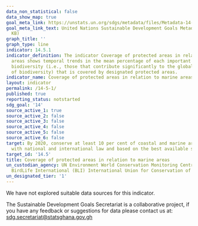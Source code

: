 ```yaml
---
data_non_statistical: false
data_show_map: true
goal_meta_link: https://unstats.un.org/sdgs/metadata/files/Metadata-14-05-01.pdf
goal_meta_link_text: United Nations Sustainable Development Goals Metadata (PDF 293
  KB)
graph_title: ''
graph_type: line
indicator: 14.5.1
indicator_definition: The indicator Coverage of protected areas in relation to marine
  areas shows temporal trends in the mean percentage of each important site for marine
  biodiversity (i.e., those that contribute significantly to the global persistence
  of biodiversity) that is covered by designated protected areas.
indicator_name: Coverage of protected areas in relation to marine areas
layout: indicator
permalink: /14-5-1/
published: true
reporting_status: notstarted
sdg_goal: '14'
source_active_1: true
source_active_2: false
source_active_3: false
source_active_4: false
source_active_5: false
source_active_6: false
target: By 2020, conserve at least 10 per cent of coastal and marine areas, consistent
  with national and international law and based on the best available scientific information
target_id: '14.5'
title: Coverage of protected areas in relation to marine areas
un_custodian_agency: UN Environment World Conservation Monitoring Centre (UNEP-WCMC)
  BirdLife International (BLI) International Union for Conservation of Nature (IUCN)
un_designated_tier: '1'
---
```

We have not explored suitable data sources for this indicator.

The Sustainable Development Goals Secretariat is a collaborative project, if you have any feedback or suggestions for data please contact us at: sdg.secretariat@statsghana.gov.gh

